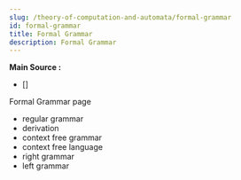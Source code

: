 ```yaml
---
slug: /theory-of-computation-and-automata/formal-grammar
id: formal-grammar
title: Formal Grammar
description: Formal Grammar
---
```


**Main Source :**

- []

Formal Grammar page

- regular grammar
- derivation
- context free grammar
- context free language
- right grammar
- left grammar
